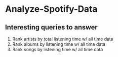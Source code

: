 # Analyze-Spotify-Data
## Interesting queries to answer
1. Rank artists by total listening time w/ all time data
2. Rank albums by listening time w/ all time data 
3. Rank songs by listening time w/ all time data

